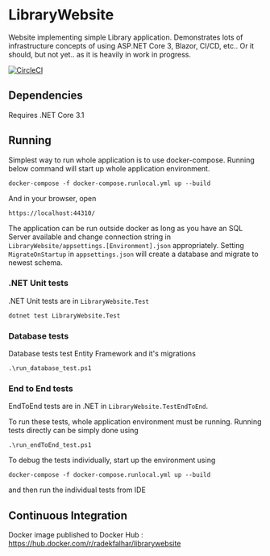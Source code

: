 # LibraryWebsite
Website implementing simple Library application. Demonstrates lots of infrastructure concepts of using ASP.NET Core 3, Blazor, CI/CD, etc..
Or it should, but not yet.. as it is heavily in work in progress.

[![CircleCI](https://circleci.com/gh/Euphoric/LibraryWebsite/tree/master.svg?style=svg)](https://circleci.com/gh/Euphoric/LibraryWebsite/tree/master)

## Dependencies

Requires .NET Core 3.1

## Running

Simplest way to run whole application is to use docker-compose.
Running below command will start up whole application environment.

    docker-compose -f docker-compose.runlocal.yml up --build

And in your browser, open

    https://localhost:44310/

The application can be run outside docker as long as you have an SQL Server available and change connection string in `LibraryWebsite/appsettings.[Environment].json` appropriately.
Setting `MigrateOnStartup` in `appsettings.json` will create a database and migrate to newest schema.

### .NET Unit tests

.NET Unit tests are in `LibraryWebsite.Test`

    dotnet test LibraryWebsite.Test

### Database tests

Database tests test Entity Framework and it's migrations

    .\run_database_test.ps1

### End to End tests

EndToEnd tests are in .NET in `LibraryWebsite.TestEndToEnd`.

To run these tests, whole application environment must be running.
Running tests directly can be simply done using

	.\run_endToEnd_test.ps1

To debug the tests individually, start up the environment using 

    docker-compose -f docker-compose.runlocal.yml up --build

and then run the individual tests from IDE

## Continuous Integration

Docker image published to Docker Hub : https://hub.docker.com/r/radekfalhar/librarywebsite
